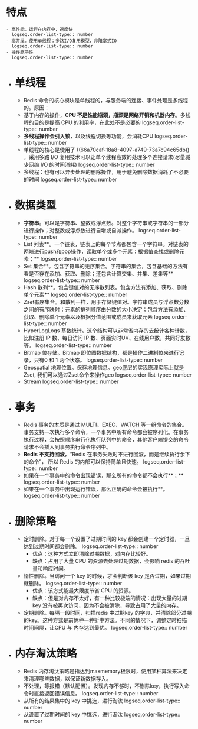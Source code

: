# 特点
	- 高性能。运行在内存中，速度快
	  logseq.order-list-type:: number
	- 高并发。使用单线程；多路I/O复用模型，非阻塞式IO
	  logseq.order-list-type:: number
	- 操作原子性
	  logseq.order-list-type:: number
- # 单线程
	- Redis 命令的核心模块是单线程的，与服务端的连接、事件处理是多线程的。原因：
	- 基于内存的操作，**CPU 不是性能瓶颈，瓶颈是网络开销和机器内存**。多线程的目的是提高 CPU 的利用率，在此处不是必要的
	  logseq.order-list-type:: number
	- **多线程操作会引入锁**，以及线程切换等功能，会消耗CPU
	  logseq.order-list-type:: number
	- 单线程的核心是使用了 ((66a70caf-18a8-4097-a749-73a7c94c65db)) ，采用多路 I/O 复用技术可以让单个线程高效的处理多个连接请求(尽量减少网络 I/O 的时间消耗)
	  logseq.order-list-type:: number
	- 多线程：也有可以异步处理的删除操作，用于避免删除数据消耗了不必要的时间
	  logseq.order-list-type:: number
- # 数据类型
	- **字符串**。可以是字符串、整数或浮点数。对整个字符串或字符串的一部分进行操作；对整数或浮点数进行自增或自减操作。
	  logseq.order-list-type:: number
	- List 列表**。一个链表，链表上的每个节点都包含一个字符串。对链表的两端进行push和pop操作，读取单个或多个元素；根据值查找或删除元素；**
	  logseq.order-list-type:: number
	- Set 集合**。包含字符串的无序集合。字符串的集合，包含基础的方法有看是否存在添加、获取、删除；还包含计算交集、并集、差集等**
	  logseq.order-list-type:: number
	- Hash 散列**。包含键值对的无序散列表。包含方法有添加、获取、删除单个元素**
	  logseq.order-list-type:: number
	- Zset有序集合。和散列一样，用于存储键值对。字符串成员与浮点数分数之间的有序映射；元素的排列顺序由分数的大小决定；包含方法有添加、获取、删除单个元素以及根据分值范围或成员来获取元素
	  logseq.order-list-type:: number
	- HyperLogLogs 基数统计。这个结构可以非常省内存的去统计各种计数，比如注册 IP 数、每日访问 IP 数、页面实时UV、在线用户数，共同好友数等。
	  logseq.order-list-type:: number
	- Bitmap 位存储。Bitmap 即位图数据结构，都是操作二进制位来进行记录，只有0 和 1 两个状态。
	  logseq.order-list-type:: number
	- Geospatial 地理位置。保存地理信息。geo底层的实现原理实际上就是Zset, 我们可以通过Zset命令来操作geo
	  logseq.order-list-type:: number
	- Stream
	  logseq.order-list-type:: number
- # 事务
	- Redis 事务的本质是通过 MULTI、EXEC、WATCH 等一组命令的集合。事务支持一次执行多个命令，一个事务中所有命令都会被序列化。在事务执行过程，会按照顺序串行化执行队列中的命令，其他客户端提交的命令请求不会插入到事务执行命令序列中。
	- **Redis 不支持回滚**，“Redis 在事务失败时不进行回滚，而是继续执行余下的命令”， 所以 Redis 的内部可以保持简单且快速。
	  logseq.order-list-type:: number
	- 如果在一个事务中的命令出现错误，那么所有的命令都不会执行**；**
	  logseq.order-list-type:: number
	- 如果在一个事务中出现运行错误，那么正确的命令会被执行**。
	  logseq.order-list-type:: number
- # 删除策略
	- 定时删除。对于每一个设置了过期时间的 key 都会创建一个定时器，一旦达到过期时间都会删除。
	  logseq.order-list-type:: number
		- 优点：这种方式立即清除过期数据，对内存比较好。
		- 缺点：占用了大量 CPU 的资源去处理过期数据，会影响 redis 的吞吐量和响应时间。
	- 惰性删除。当访问一个 key 的时候，才会判断该 key 是否过期，如果过期就删除。
	  logseq.order-list-type:: number
		- 优点：该方式能最大限度节省 CPU 的资源。
		- 缺点：但是对内存不太好，有一种比较极端的情况：出现大量的过期 key 没有被再次访问，因为不会被清除，导致占用了大量的内存。
	- 定期删除。每隔一段时间，扫描redis 中过期key 的字典，并清除部分过期的key。这种方式是前俩种一种折中方法。不同的情况下，调整定时扫描时间间隔，让CPU 与 内存达到最优。
	  logseq.order-list-type:: number
- # 内存淘汰策略
	- Redis 内存淘汰策略是指达到maxmemory极限时，使用某种算法来决定来清理哪些数据，以保证新数据存入。
	- 不处理，等报错（默认配置）。发现内存不够时，不删除key，执行写入命令时直接返回错误信息。
	  logseq.order-list-type:: number
	- 从所有的结果集中的 key 中挑选，进行淘汰
	  logseq.order-list-type:: number
	- 从设置了过期时间的 key 中挑选，进行淘汰
	  logseq.order-list-type:: number